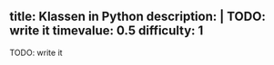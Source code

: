 title: Klassen in Python
description: |
  TODO: write it
timevalue: 0.5
difficulty: 1
---
TODO: write it
